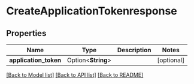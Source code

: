 # CreateApplicationTokenresponse

## Properties

Name | Type | Description | Notes
------------ | ------------- | ------------- | -------------
**application_token** | Option<**String**> |  | [optional]

[[Back to Model list]](../README.md#documentation-for-models) [[Back to API list]](../README.md#documentation-for-api-endpoints) [[Back to README]](../README.md)



